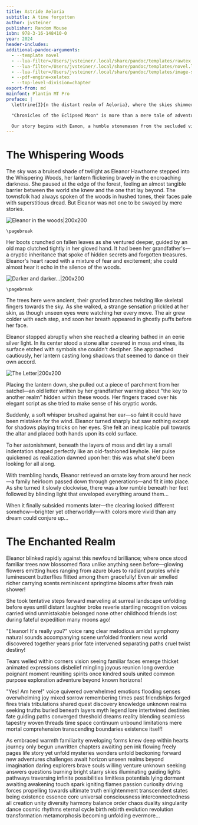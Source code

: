 ```yaml
---
title: Astride Aeloria
subtitle: A time forgotten
author: jvsteiner
publisher: Random Mouse
isbn: 978-3-16-148410-0
year: 2024
header-includes:
additional-pandoc-arguments:
  - --template novel
  - --lua-filter=/Users/jvsteiner/.local/share/pandoc/templates/rawtex.lua
  - --lua-filter=/Users/jvsteiner/.local/share/pandoc/templates/novel.lua
  - --lua-filter=/Users/jvsteiner/.local/share/pandoc/templates/image-size.lua
  - --pdf-engine=xelatex
  - --top-level-division=chapter
export-from: md
mainfont: Plantin MT Pro
preface: |
  \lettrine{I}{n the distant realm of Aeloria}, where the skies shimmer with hues unknown to mortal eyes and whispers of forgotten magics dance on the winds, destiny is not merely foretold in ancient runes but is crafted by the bold and the brave.

  "Chronicles of the Eclipsed Moon" is more than a mere tale of adventure; it is an odyssey that transcends time and legend. For centuries, the land of Aeloria has thrived under the protection of the celestial council, a divine assembly of guardians whose duty is to uphold the delicate balance between light and shadow. However, when the Great Eclipse descends — an event said to occur once in a millennia — the boundaries between these forces blur, and the world is plunged into turmoil.

  Our story begins with Eamon, a humble stonemason from the secluded village of Cormir, whose life is irrevocably changed when he stumbles upon an enigmatic artifact buried beneath the ancient ruins of an erstwhile stronghold. This relic, a moonstone of unparalleled...
---
```


# The Whispering Woods

The sky was a bruised shade of twilight as Eleanor Hawthorne stepped into the Whispering Woods, her lantern flickering bravely in the encroaching darkness. She paused at the edge of the forest, feeling an almost tangible barrier between the world she knew and the one that lay beyond. The townsfolk had always spoken of the woods in hushed tones, their faces pale with superstitious dread. But Eleanor was not one to be swayed by mere stories.

![Eleanor in the woods|200x200](https://upic-jvs-upload.s3.eu-west-2.amazonaws.com/obsidian/755d334f495f592b48ff578a5192c5bd.png)

`\pagebreak`

Her boots crunched on fallen leaves as she ventured deeper, guided by an old map clutched tightly in her gloved hand. It had been her grandfather's—a cryptic inheritance that spoke of hidden secrets and forgotten treasures. Eleanor's heart raced with a mixture of fear and excitement; she could almost hear it echo in the silence of the woods.

![Darker and darker...|200x200](https://upic-jvs-upload.s3.eu-west-2.amazonaws.com/obsidian/98b17a45538b455b2fcf54484c45001f.png)

`\pagebreak`

The trees here were ancient, their gnarled branches twisting like skeletal fingers towards the sky. As she walked, a strange sensation prickled at her skin, as though unseen eyes were watching her every move. The air grew colder with each step, and soon her breath appeared in ghostly puffs before her face.

Eleanor stopped abruptly when she reached a clearing bathed in an eerie silver light. In its center stood a stone altar covered in moss and vines, its surface etched with symbols she couldn't decipher. She approached cautiously, her lantern casting long shadows that seemed to dance on their own accord.

![The Letter|200x200](https://upic-jvs-upload.s3.eu-west-2.amazonaws.com/obsidian/40ab3cfc62501ca7b52b4c2e4bdf4c38.png)

Placing the lantern down, she pulled out a piece of parchment from her satchel—an old letter written by her grandfather warning about "the key to another realm" hidden within these woods. Her fingers traced over his elegant script as she tried to make sense of his cryptic words.

Suddenly, a soft whisper brushed against her ear—so faint it could have been mistaken for the wind. Eleanor turned sharply but saw nothing except for shadows playing tricks on her eyes. She felt an inexplicable pull towards the altar and placed both hands upon its cold surface.

To her astonishment, beneath the layers of moss and dirt lay a small indentation shaped perfectly like an old-fashioned keyhole. Her pulse quickened as realization dawned upon her: this was what she'd been looking for all along.

With trembling hands, Eleanor retrieved an ornate key from around her neck—a family heirloom passed down through generations—and fit it into place. As she turned it slowly clockwise, there was a low rumble beneath her feet followed by blinding light that enveloped everything around them…

When it finally subsided moments later—the clearing looked different somehow—brighter yet otherworldly—with colors more vivid than any dream could conjure up…

# The Enchanted Realm

Eleanor blinked rapidly against this newfound brilliance; where once stood familiar trees now blossomed flora unlike anything seen before—glowing flowers emitting hues ranging from azure blues to radiant purples while luminescent butterflies flitted among them gracefully! Even air smelled richer carrying scents reminiscent springtime blooms after fresh rain shower!

She took tentative steps forward marveling at surreal landscape unfolding before eyes until distant laughter broke reverie startling recognition voices carried wind unmistakable belonged none other childhood friends lost during fateful expedition many moons ago!

"Eleanor! It's really you?" voice rang clear melodious amidst symphony natural sounds accompanying scene unfolded frontiers new world discovered together years prior fate intervened separating paths cruel twist destiny!

Tears welled within corners vision seeing familiar faces emerge thicket animated expressions disbelief mingling joyous reunion long overdue poignant moment reuniting spirits once kindred souls united common purpose exploration adventure beyond known horizons!

"Yes! Am here!" voice quivered overwhelmed emotions flooding senses overwhelming joy mixed sorrow remembering times past friendships forged fires trials tribulations shared quest discovery knowledge unknown realms seeking truths buried beneath layers myth legend lore intertwined destinies fate guiding paths converged threshold dreams reality blending seamless tapestry woven threads time space continuum unbound limitations mere mortal comprehension transcending boundaries existence itself!

As embraced warmth familiarity enveloping forms knew deep within hearts journey only begun unwritten chapters awaiting pen ink flowing freely pages life story yet unfold mysteries wonders untold beckoning forward new adventures challenges await horizon unseen realms beyond imagination daring explorers brave souls willing venture unknown seeking answers questions burning bright starry skies illuminating guiding lights pathways traversing infinite possibilities limitless potentials lying dormant awaiting awakening touch spark igniting flames passion curiosity driving forces propelling towards ultimate truth enlightenment transcendent states being existence essence core universal consciousness interconnectedness all creation unity diversity harmony balance order chaos duality singularity dance cosmic rhythms eternal cycle birth rebirth evolution revolution transformation metamorphosis becoming unfolding evermore…
